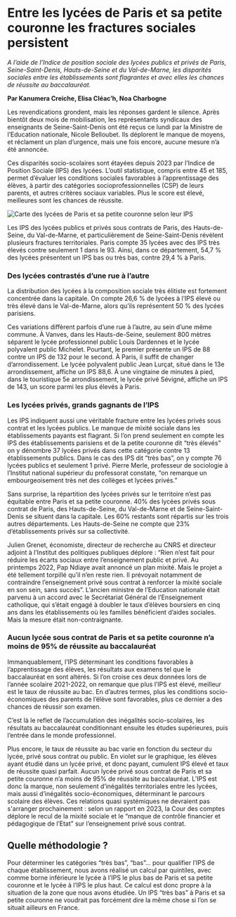 # Entre les lycées de Paris et sa petite couronne les fractures sociales persistent 

_A l’aide de l’Indice de position sociale des lycées publics et privés de Paris, Seine-Saint-Denis, Hauts-de-Seine et du Val-de-Marne, les disparités sociales entre les établissements sont flagrantes et avec elles les chances de réussite au baccalauréat._

**Par Kanumera Creiche, Elisa Cléac’h, Noa Charbogne**

Les revendications grondent, mais les réponses gardent le silence. Après bientôt deux mois de mobilisation, les représentants syndicaux des enseignants de Seine-Saint-Denis ont été reçus ce lundi par la Ministre de l’Education nationale, Nicole Belloubet. Ils déplorent le manque de moyens, et réclament un plan d’urgence, mais une fois encore, aucune mesure n’a été annoncée.

Ces disparités socio-scolaires sont étayées depuis 2023 par l’Indice de Position Sociale (IPS) des lycées. L’outil statistique, compris entre 45 et 185, permet d’évaluer les conditions sociales favorables à l’apprentissage des élèves, à partir des catégories socioprofessionnelles (CSP) de leurs parents, et autres critères sociaux variables. Plus le score est élevé, meilleures sont les chances de réussite.

![Carte des lycées de Paris et sa petite couronne selon leur IPS](https://github.com/noacharbogne1/IPS_lycees_paris/assets/167019610/a3f81f87-7618-4cc6-8fc3-d2a5d3b7c584)

Les IPS des lycées publics et privés sous contrats de Paris, des Hauts-de-Seine, du Val-de-Marne, et particulièrement de Seine-Saint-Denis révèlent plusieurs fractures territoriales. Paris compte 35 lycées avec des IPS très élevés contre seulement 1 dans le 93. Ainsi, dans ce département, 54,7 % des lycées présentent un IPS bas ou très bas, contre 29,4 % à Paris.

### Des lycées contrastés d’une rue à l’autre

La distribution des lycées à la composition sociale très élitiste est fortement concentrée dans la capitale. On compte 26,6 % de lycées à l’IPS élevé ou très élevé dans le Val-de-Marne, alors qu’ils représentent 50 % des lycées parisiens. 

Ces variations diffèrent parfois d’une rue à l’autre, au sein d’une même commune. À Vanves, dans les Hauts-de-Seine, seulement 800 mètres séparent le lycée professionnel public Louis Dardennes et le lycée polyvalent public Michelet. Pourtant, le premier présente un IPS de 88 contre un IPS de 132 pour le second. À Paris, il suffit de changer d’arrondissement. Le lycée polyvalent public Jean Lurçat, situé dans le 13e arrondissement, affiche un IPS 88,6. À une vingtaine de minutes à pied, dans le touristique 5e arrondissement, le lycée privé Sévigné, affiche un IPS de 143, un score parmi les plus élevés à Paris. 

### Les lycées privés, grands gagnants de l’IPS

Les IPS indiquent aussi une véritable fracture entre les lycées privés sous contrat et les lycées publics. Le manque de mixité sociale dans les établissements payants est flagrant. Si l’on prend seulement en compte les IPS des établissements parisiens et de la petite couronne dit “très élevés” on y dénombre 37 lycées privés dans cette catégorie contre 13 établissements publics. Dans le cas des IPS dit “très bas”, on y compte 76 lycées publics et seulement 1 privé. Pierre Merle, professeur de sociologie à l’Institut national supérieur du professorat constate, “on remarque un embourgeoisement très net des collèges et lycées privés.” 

<div class="flourish-embed flourish-sankey" data-src="visualisation/17409766"><script src="https://public.flourish.studio/resources/embed.js"></script></div>

Sans surprise, la répartition des lycées privés sur le territoire n’est pas équitable entre Paris et sa petite couronne. 40% des lycées privés sous contrat de Paris, des Hauts-de-Seine, du Val-de-Marne et de Seine-Saint-Denis se situent dans la capitale. Les 60% restants sont répartis sur les trois autres départements. Les Hauts-de-Seine ne compte que 23% d’établissements privés sur sa collectivité. 

<div class="flourish-embed flourish-scatter" data-src="visualisation/17343785"><script src="https://public.flourish.studio/resources/embed.js"></script></div>

Julien Grenet, économiste, directeur de recherche au CNRS et directeur adjoint à l’Institut des politiques publiques déplore :  “Rien n’est fait pour réduire les écarts sociaux entre l’enseignement public et privé. Au printemps 2022, Pap Ndiaye avait annoncé un plan mixité. Mais le projet a été tellement torpillé qu’il n’en reste rien. Il prévoyait notamment de contraindre l’enseignement privé sous contrat à renforcer la mixité sociale en son sein, sans succès”. L’ancien ministre de l’Education nationale était parvenu à un accord avec le Secrétariat Général de l’Enseignement catholique, qui s’était engagé à doubler le taux d’élèves boursiers en cinq ans dans les établissements où les familles bénéficient d’aides sociales. Mais la mesure était non-contraignante. 

### Aucun lycée sous contrat de Paris et sa petite couronne n’a moins de 95% de réussite au baccalauréat

Immanquablement, l’IPS déterminant les conditions favorables à l’apprentissage des élèves, les résultats aux examens tel que le baccalauréat en sont altérés. Si l’on croise ces deux données lors de l’année scolaire 2021-2022, on remarque que plus l’IPS est élevé, meilleur est le taux de réussite au bac. En d’autres termes, plus les conditions socio-économiques des parents de l’élève sont favorables, plus ce dernier a des chances de réussir son examen. 

<div class="flourish-embed flourish-scatter" data-src="visualisation/17519045"><script src="https://public.flourish.studio/resources/embed.js"></script></div>

C’est là le reflet de l’accumulation des inégalités socio-scolaires, les résultats au baccalauréat conditionnant ensuite les études supérieures, puis l’entrée dans le monde professionnel. 

Plus encore, le taux de réussite au bac varie en fonction du secteur du lycée, privé sous contrat ou public. En violet sur le graphique, les élèves ayant étudié dans un lycée privé, et donc payant, cumulent IPS élevé et taux de réussite quasi parfait. Aucun lycée privé sous contrat de Paris et sa petite couronne n’a moins de 95% de réussite au baccalauréat. L’IPS est donc la marque, non seulement d’inégalités territoriales entre les lycées, mais aussi d’inégalités socio-économiques, déterminant le parcours scolaire des élèves. Ces relations quasi systémiques ne devraient pas s'arranger prochainement : selon un rapport en 2023, la Cour des comptes déplore le recul de la mixité sociale et le “manque de contrôle financier et pédagogique de l’Etat” sur l’enseignement privé sous contrat. 


## Quelle méthodologie ? 

Pour déterminer les catégories “très bas”, “bas”... pour qualifier l’IPS de chaque établissement, nous avons réalisé un calcul par quintiles, avec comme borne inférieure le lycée à l’IPS le plus bas de Paris et sa petite couronne et le lycée à l’IPS le plus haut. Ce calcul est donc propre à la situation de la zone que nous avons étudiée. Un IPS “très bas” à Paris et sa petite couronne ne voudrait pas forcément dire la même chose si l’on se situait ailleurs en France. 
